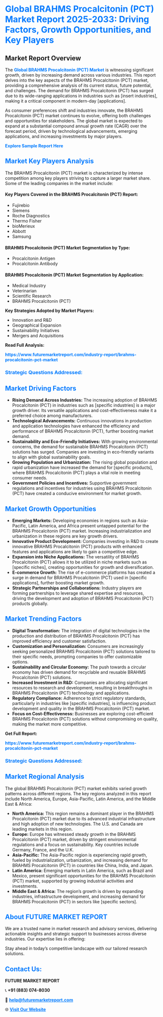 <h1 style="color: #007BFF;">Global BRAHMS Procalcitonin (PCT) Market Report 2025-2033: Driving Factors, Growth Opportunities, and Key Players</h1>

<section id="overview">
<h2>Market Report Overview</h2>
<p>The <a href="https://www.futuremarketreport.com/industry-report/brahms-procalcitonin-pct-market" style="color: #007BFF; text-decoration: none;"><strong>Global BRAHMS Procalcitonin (PCT) Market</strong></a> is witnessing significant growth, driven by increasing demand across various industries. This report delves into the key aspects of the BRAHMS Procalcitonin (PCT) market, providing a comprehensive analysis of its current status, future potential, and challenges. The demand for BRAHMS Procalcitonin (PCT) has surged due to its wide-ranging applications in industries such as [insert industries], making it a critical component in modern-day [applications].</p>
<p>As consumer preferences shift and industries innovate, the BRAHMS Procalcitonin (PCT) market continues to evolve, offering both challenges and opportunities for stakeholders. The global market is expected to expand at a substantial compound annual growth rate (CAGR) over the forecast period, driven by technological advancements, emerging applications, and increasing investments by major players.</p>
</section>

<section id="overview">
<p><a href="https://www.futuremarketreport.com/request-sample/reportId=116719" style="color: #007BFF; text-decoration: none;"><strong>Explore Sample Report Here</strong></a></p>
</section>

<section id="key-players">
<h2 style="color: #007BFF;">Market Key Players Analysis</h2>
<p>The BRAHMS Procalcitonin (PCT) market is characterized by intense competition among key players striving to capture a larger market share. Some of the leading companies in the market include:</p>
<h4>Key Players Covered in the BRAHMS Procalcitonin (PCT) Report:</h4>
<ul><li>Fujirebio</li><li>Siemens</li><li>Roche Diagnostics</li><li>Thermo Fisher</li><li>bioMerieux</li><li>Abbott</li><li>Samsung</li></ul>
<h4>BRAHMS Procalcitonin (PCT) Market Segmentation by Type:</h4>
<ul><li>Procalcitonin Antigen</li><li>Procalcitonin Antibody</li></ul>

<h4>BRAHMS Procalcitonin (PCT) Market Segmentation by Application:</h4>
<ul><li>Medical Industry</li><li>Veterinarian</li><li>Scientific Research</li><li>BRAHMS Procalcitonin (PCT)</li></ul>
<p><strong>Key Strategies Adopted by Market Players:</strong></p>
<ul>
<li>Innovation and R&D</li>
<li>Geographical Expansion</li>
<li>Sustainability Initiatives</li>
<li>Mergers and Acquisitions</li>
</ul>
</section>

<section>
<p><strong>Read Full Analysis: </strong></p><a href="https://www.futuremarketreport.com/industry-report/brahms-procalcitonin-pct-market" style="color: #007BFF; text-decoration: none;"><strong>https://www.futuremarketreport.com/industry-report/brahms-procalcitonin-pct-market</strong></a>
<h3 style="color: #007BFF;">Strategic Questions Addressed:</h3>
</section>

<section id="driving-factors">
<h2 style="color: #007BFF;">Market Driving Factors</h2>
<ul>
<li><strong>Rising Demand Across Industries:</strong> The increasing adoption of BRAHMS Procalcitonin (PCT) in industries such as [specific industries] is a major growth driver. Its versatile applications and cost-effectiveness make it a preferred choice among manufacturers.</li>
<li><strong>Technological Advancements:</strong> Continuous innovations in production and application technologies have enhanced the efficiency and performance of BRAHMS Procalcitonin (PCT), further boosting market demand.</li>
<li><strong>Sustainability and Eco-Friendly Initiatives:</strong> With growing environmental concerns, the demand for sustainable BRAHMS Procalcitonin (PCT) solutions has surged. Companies are investing in eco-friendly variants to align with global sustainability goals.</li>
<li><strong>Growing Population and Urbanization:</strong> The rising global population and rapid urbanization have increased the demand for [specific products], where BRAHMS Procalcitonin (PCT) plays a vital role in meeting consumer needs.</li>
<li><strong>Government Policies and Incentives:</strong> Supportive government regulations and incentives for industries using BRAHMS Procalcitonin (PCT) have created a conducive environment for market growth.</li>
</ul>
</section>

<section id="growth-opportunities">
<h2 style="color: #007BFF;">Market Growth Opportunities</h2>
<ul>
<li><strong>Emerging Markets:</strong> Developing economies in regions such as Asia-Pacific, Latin America, and Africa present untapped potential for the BRAHMS Procalcitonin (PCT) market. Increasing industrialization and urbanization in these regions are key growth drivers.</li>
<li><strong>Innovative Product Development:</strong> Companies investing in R&D to create innovative BRAHMS Procalcitonin (PCT) products with enhanced features and applications are likely to gain a competitive edge.</li>
<li><strong>Expansion into Niche Applications:</strong> The versatility of BRAHMS Procalcitonin (PCT) allows it to be utilized in niche markets such as [specific niches], creating opportunities for growth and diversification.</li>
<li><strong>E-commerce Growth:</strong> The rise of e-commerce platforms has created a surge in demand for BRAHMS Procalcitonin (PCT) used in [specific applications], further boosting market growth.</li>
<li><strong>Strategic Partnerships and Collaborations:</strong> Industry players are forming partnerships to leverage shared expertise and resources, driving the development and adoption of BRAHMS Procalcitonin (PCT) products globally.</li>
</ul>
</section>

<section id="trending-factors">
<h2 style="color: #007BFF;">Market Trending Factors</h2>
<ul>
<li><strong>Digital Transformation:</strong> The integration of digital technologies in the production and distribution of BRAHMS Procalcitonin (PCT) has improved efficiency and customer satisfaction.</li>
<li><strong>Customization and Personalization:</strong> Consumers are increasingly seeking personalized BRAHMS Procalcitonin (PCT) solutions tailored to their specific needs, prompting companies to offer customizable options.</li>
<li><strong>Sustainability and Circular Economy:</strong> The push towards a circular economy has driven demand for recyclable and reusable BRAHMS Procalcitonin (PCT) solutions.</li>
<li><strong>Increased Investment in R&D:</strong> Companies are allocating significant resources to research and development, resulting in breakthroughs in BRAHMS Procalcitonin (PCT) technology and applications.</li>
<li><strong>Regulatory Compliance:</strong> Adherence to strict regulatory standards, particularly in industries like [specific industries], is influencing product development and quality in the BRAHMS Procalcitonin (PCT) market.</li>
<li><strong>Focus on Cost-Effectiveness:</strong> Businesses are exploring cost-efficient BRAHMS Procalcitonin (PCT) solutions without compromising on quality, making the market more competitive.</li>
</ul>
</section>

<section>
<p><strong>Get Full Report: </strong></p><a href="https://www.futuremarketreport.com/industry-report/brahms-procalcitonin-pct-market" style="color: #007BFF; text-decoration: none;"><strong>https://www.futuremarketreport.com/industry-report/brahms-procalcitonin-pct-market</strong></a>
<h3 style="color: #007BFF;">Strategic Questions Addressed:</h3>
</section>


<section id="regional-analysis">
<h2 style="color: #007BFF;">Market Regional Analysis</h2>
<p>The global BRAHMS Procalcitonin (PCT) market exhibits varied growth patterns across different regions. The key regions analyzed in this report include North America, Europe, Asia-Pacific, Latin America, and the Middle East & Africa:</p>
<ul>
<li><strong>North America:</strong> This region remains a dominant player in the BRAHMS Procalcitonin (PCT) market due to its advanced industrial infrastructure and high adoption of new technologies. The U.S. and Canada are leading markets in this region.</li>
<li><strong>Europe:</strong> Europe has witnessed steady growth in the BRAHMS Procalcitonin (PCT) market, driven by stringent environmental regulations and a focus on sustainability. Key countries include Germany, France, and the U.K.</li>
<li><strong>Asia-Pacific:</strong> The Asia-Pacific region is experiencing rapid growth, fueled by industrialization, urbanization, and increasing demand for BRAHMS Procalcitonin (PCT) in countries like China, India, and Japan.</li>
<li><strong>Latin America:</strong> Emerging markets in Latin America, such as Brazil and Mexico, present significant opportunities for the BRAHMS Procalcitonin (PCT) market, supported by growing industrial activities and investments.</li>
<li><strong>Middle East & Africa:</strong> The region’s growth is driven by expanding industries, infrastructure development, and increasing demand for BRAHMS Procalcitonin (PCT) in sectors like [specific sectors].</li>
</ul>
</section>

<footer>
<h2 style="color: #007BFF;">About FUTURE MARKET REPORT</h2>
<p>We are a trusted name in market research and advisory services, delivering actionable insights and strategic support to businesses across diverse industries. Our expertise lies in offering:</p>

<p>Stay ahead in today’s competitive landscape with our tailored research solutions.</p>

<h2 style="color: #007BFF;">Contact Us:</h2>
<p><strong>FUTURE MARKET REPORT</strong></p>
<p>📞 <strong>+91 (883) 074-8030</strong></p>
<p>📧 <strong><a href="mailto:help@futuremarketreport.com" style="color: #007BFF;">help@futuremarketreport.com</a></strong></p>
<p>🌐 <strong><a href="https://www.futuremarketreport.com/" style="color: #007BFF;">Visit Our Website</a></strong></p>
</footer>